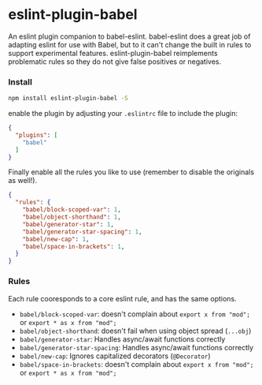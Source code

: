# eslint-plugin-babel

An eslint plugin companion to babel-eslint. babel-eslint does a great job of adapting eslint for use with Babel, but to it can't change the built in rules to support experimental features. eslint-plugin-babel reimplements problematic rules so they do not give false positives or negatives.

### Install

```sh
npm install eslint-plugin-babel -S
```

enable the plugin by adjusting your `.eslintrc` file to include the plugin:

```json
{
  "plugins": [
    "babel"
  ]
}
```

Finally enable all the rules you like to use (remember to disable the originals as well!).

```json
{
  "rules": {
    "babel/block-scoped-var": 1,
    "babel/object-shorthand": 1,
    "babel/generator-star": 1,
    "babel/generator-star-spacing": 1,
    "babel/new-cap": 1,
    "babel/space-in-brackets": 1,
  }
}
```
### Rules

Each rule cooresponds to a core eslint rule, and has the same options.

- `babel/block-scoped-var`: doesn't complain about `export x from "mod";` or `export * as x from "mod";`
- `babel/object-shorthand`: doesn't fail when using object spread (`...obj`)
- `babel/generator-star`: Handles async/await functions correctly
- `babel/generator-star-spacing`: Handles async/await functions correctly
- `babel/new-cap`: Ignores capitalized decorators (`@Decorator`)
- `babel/space-in-brackets`: doesn't complain about `export x from "mod";` or `export * as x from "mod";`
